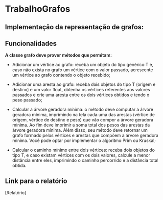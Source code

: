 # TrabalhoGrafos



## Implementação da representação de grafos: 


## Funcionalidades 

**A classe grafo deve prover métodos que permitam:**

+ Adicionar um vértice ao grafo: receba um objeto do tipo genérico T e, caso não exista no grafo um vértice com o valor passado, acrescente um vértice ao grafo contendo o objeto recebido;

+ Adicionar uma aresta ao grafo: receba dois objetos do tipo T (origem e destino) e um valor float, obtenha os vértices referentes aos valores passados e crie uma aresta entre os dois vértices obtidos e tendo o peso passado;

+ Calcular a árvore geradora mínima: o método deve computar a árvore geradora mínima, imprimindo na tela cada uma das arestas (vértice de origem, vértice de destino e peso) que vão compor a árvore geradora mínima. Ao fim deve imprimir a soma total dos pesos das arestas da árvore geradora mínima. Além disso, seu método deve retornar um grafo formado pelos vértices e arestas que compõem a árvore geradora mínima. Você pode optar por implementar o algoritmo Prim ou Kruskal;

+ Calcular o caminho mínimo entre dois vértices: receba dois objetos do tipo T, e caso existam vértices com os dois valores, calcule a menor distância entre eles, imprimindo o caminho percorrido e a distância total obtida.



## Link para o relatório
[Relatório]
